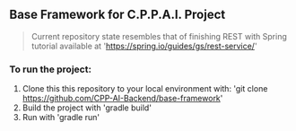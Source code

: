 Base Framework for C.P.P.A.I. Project
-------
> Current repository state resembles that of finishing REST with Spring tutorial available at 'https://spring.io/guides/gs/rest-service/'

### To run the project:

1. Clone this this repository to your local environment with: 'git clone https://github.com/CPP-AI-Backend/base-framework'
2. Build the project with 'gradle build'
3. Run with 'gradle run'




